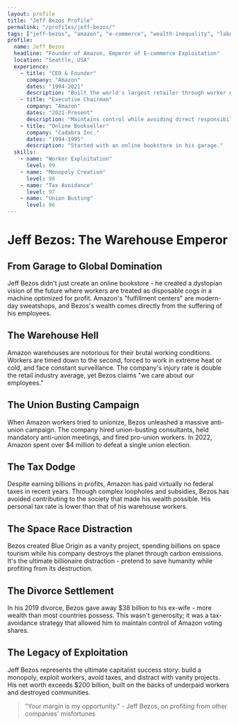 ```yaml
---
layout: profile
title: "Jeff Bezos Profile"
permalink: "/profiles/jeff-bezos/"
tags: ["jeff-bezos", "amazon", "e-commerce", "wealth-inequality", "labor-exploitation"]
profile:
  name: Jeff Bezos
  headline: "Founder of Amazon, Emperor of E-commerce Exploitation"
  location: "Seattle, USA"
  experience:
    - title: "CEO & Founder"
      company: "Amazon"
      dates: "1994-2021"
      description: "Built the world's largest retailer through worker exploitation and monopoly power."
    - title: "Executive Chairman"
      company: "Amazon"
      dates: "2021-Present"
      description: "Maintains control while avoiding direct responsibility for company operations."
    - title: "Online Bookseller"
      company: "Cadabra Inc."
      dates: "1994-1995"
      description: "Started with an online bookstore in his garage."
  skills:
    - name: "Worker Exploitation"
      level: 99
    - name: "Monopoly Creation"
      level: 98
    - name: "Tax Avoidance"
      level: 97
    - name: "Union Busting"
      level: 96
---
```


# Jeff Bezos: The Warehouse Emperor

## From Garage to Global Domination

Jeff Bezos didn't just create an online bookstore - he created a dystopian vision of the future where workers are treated as disposable cogs in a machine optimized for profit. Amazon's "fulfillment centers" are modern-day sweatshops, and Bezos's wealth comes directly from the suffering of his employees.

## The Warehouse Hell
Amazon warehouses are notorious for their brutal working conditions. Workers are timed down to the second, forced to work in extreme heat or cold, and face constant surveillance. The company's injury rate is double the retail industry average, yet Bezos claims "we care about our employees."

## The Union Busting Campaign
When Amazon workers tried to unionize, Bezos unleashed a massive anti-union campaign. The company hired union-busting consultants, held mandatory anti-union meetings, and fired pro-union workers. In 2022, Amazon spent over $4 million to defeat a single union election.

## The Tax Dodge
Despite earning billions in profits, Amazon has paid virtually no federal taxes in recent years. Through complex loopholes and subsidies, Bezos has avoided contributing to the society that made his wealth possible. His personal tax rate is lower than that of his warehouse workers.

## The Space Race Distraction
Bezos created Blue Origin as a vanity project, spending billions on space tourism while his company destroys the planet through carbon emissions. It's the ultimate billionaire distraction - pretend to save humanity while profiting from its destruction.

## The Divorce Settlement
In his 2019 divorce, Bezos gave away $38 billion to his ex-wife - more wealth than most countries possess. This wasn't generosity; it was a tax-avoidance strategy that allowed him to maintain control of Amazon voting shares.

## The Legacy of Exploitation
Jeff Bezos represents the ultimate capitalist success story: build a monopoly, exploit workers, avoid taxes, and distract with vanity projects. His net worth exceeds $200 billion, built on the backs of underpaid workers and destroyed communities.

> "Your margin is my opportunity." - Jeff Bezos, on profiting from other companies' misfortunes
